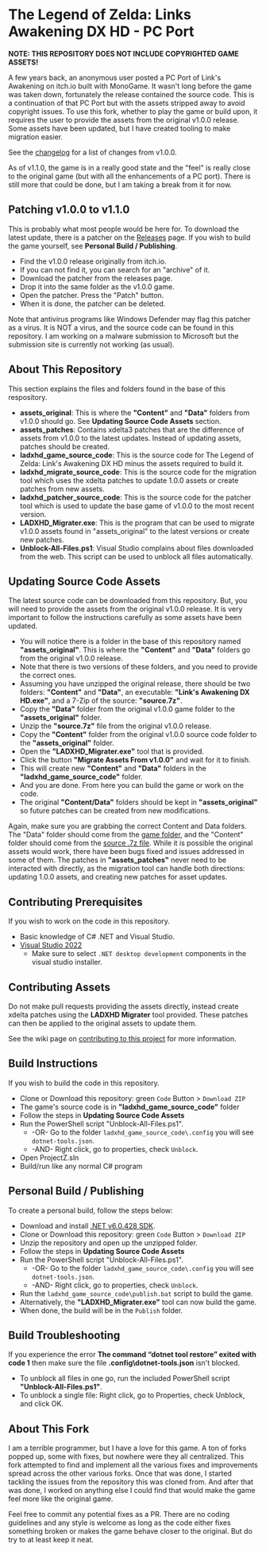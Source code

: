 # The Legend of Zelda: Links Awakening DX HD - PC Port

**NOTE: THIS REPOSITORY DOES NOT INCLUDE COPYRIGHTED GAME ASSETS!**

A few years back, an anonymous user posted a PC Port of Link's Awakening on itch.io built with MonoGame. It wasn't long before the game was taken down, fortunately the release contained the source code. This is a continuation of that PC Port but with the assets stripped away to avoid copyright issues. To use this fork, whether to play the game or build upon, it requires the user to provide the assets from the original v1.0.0 release. Some assets have been updated, but I have created tooling to make migration easier.

See the [changelog](https://github.com/BigheadSMZ/Zelda-LA-DX-HD-Updated/blob/main/CHANGELOG.md) for a list of changes from v1.0.0.

As of v1.1.0, the game is in a really good state and the "feel" is really close to the original game (but with all the enhancements of a PC port). There is still more that could be done, but I am taking a break from it for now.

## Patching v1.0.0 to v1.1.0

This is probably what most people would be here for. To download the latest update, there is a patcher on the [Releases](https://github.com/BigheadSMZ/Zelda-LA-DX-HD-Updated/releases) page. If you wish to build the game yourself, see **Personal Build / Publishing**.
- Find the v1.0.0 release originally from itch.io.
- If you can not find it, you can search for an "archive" of it.
- Download the patcher from the releases page.
- Drop it into the same folder as the v1.0.0 game.
- Open the patcher. Press the "Patch" button.
- When it is done, the patcher can be deleted.

Note that antivirus programs like Windows Defender may flag this patcher as a virus. It is NOT a virus, and the source code can be found in this repository. I am working on a malware submission to Microsoft but the submission site is currently not working (as usual).

## About This Repository

This section explains the files and folders found in the base of this respository.
- **assets_original**: This is where the **"Content"** and **"Data"** folders from v1.0.0 should go. See **Updating Source Code Assets** section.
- **assets_patches**: Contains xdelta3 patches that are the difference of assets from v1.0.0 to the latest updates. Instead of updating assets, patches should be created.
- **ladxhd_game_source_code**: This is the source code for The Legend of Zelda: Link's Awakening DX HD minus the assets required to build it.
- **ladxhd_migrate_source_code**: This is the source code for the migration tool which uses the xdelta patches to update 1.0.0 assets or create patches from new assets.
- **ladxhd_patcher_source_code**: This is the source code for the patcher tool which is used to update the base game of v1.0.0 to the most recent version.
- **LADXHD_Migrater.exe**: This is the program that can be used to migrate v1.0.0 assets found in "assets_original" to the latest versions or create new patches.
- **Unblock-All-Files.ps1**: Visual Studio complains about files downloaded from the web. This script can be used to unblock all files automatically.

## Updating Source Code Assets

The latest source code can be downloaded from this repository. But, you will need to provide the assets from the original v1.0.0 release. It is very important to follow the instructions carefully as some assets have been updated.
- You will notice there is a folder in the base of this repository named **"assets_original"**. This is where the **"Content"** and **"Data"** folders go from the original v1.0.0 release.
- Note that there is two versions of these folders, and you need to provide the correct ones.
- Assuming you have unzipped the original release, there should be two folders: **"Content"** and **"Data"**, an executable: **"Link's Awakening DX HD.exe"**, and a 7-Zip of the source: **"source.7z"**.
- Copy the **"Data"** folder from the original v1.0.0 game folder to the **"assets_original"** folder.
- Unzip the **"source.7z"** file from the original v1.0.0 release.
- Copy the **"Content"** folder from the original v1.0.0 source code folder to the **"assets_original"** folder.
- Open the **"LADXHD_Migrater.exe"** tool that is provided.
- Click the button **"Migrate Assets From v1.0.0"** and wait for it to finish.
- This will create new **"Content"** and **"Data"** folders in the **"ladxhd_game_source_code"** folder.
- And you are done. From here you can build the game or work on the code.
- The original **"Content/Data"** folders should be kept in **"assets_original"** so future patches can be created from new modifications.

Again, make sure you are grabbing the correct Content and Data folders. The "Data" folder should come from the <ins>game folder</ins>, and the "Content" folder should come from the <ins>source .7z file</ins>. While it is possible the original assets would work, there have been bugs fixed and issues addressed in some of them. The patches in **"assets_patches"** never need to be interacted with directly, as the migration tool can handle both directions: updating 1.0.0 assets, and creating new patches for asset updates.

## Contributing Prerequisites

If you wish to work on the code in this repository.
- Basic knowledge of C# .NET and Visual Studio.
- [Visual Studio 2022](https://visualstudio.microsoft.com/downloads/)
    - Make sure to select `.NET desktop development` components in the visual studio installer.

## Contributing Assets

Do not make pull requests providing the assets directly, instead create xdelta patches using the **LADXHD Migrater** tool provided. These patches can then be applied to the original assets to update them.

See the wiki page on [contributing to this project](https://github.com/BigheadSMZ/Zelda-LA-DX-HD-Updated/wiki/Contributing-to-this-project) for more information.

## Build Instructions

If you wish to build the code in this repository.
- Clone or Download this repository: green `Code` Button > `Download ZIP`
- The game's source code is in **"ladxhd_game_source_code"** folder
- Follow the steps in **Updating Source Code Assets**
- Run the PowerShell script "Unblock-All-Files.ps1".
  - -OR- Go to the folder `ladxhd_game_source_code\.config` you will see `dotnet-tools.json`.
  - -AND- Right click, go to properties, check `Unblock`.
- Open ProjectZ.sln
- Build/run like any normal C# program

## Personal Build / Publishing

To create a personal build, follow the steps below:
- Download and install [.NET v6.0.428 SDK](https://dotnet.microsoft.com/en-us/download/dotnet/thank-you/sdk-6.0.428-windows-x64-installer).
- Clone or Download this repository: green `Code` Button > `Download ZIP`
- Unzip the repository and open up the unzipped folder.
- Follow the steps in **Updating Source Code Assets**
- Run the PowerShell script "Unblock-All-Files.ps1".
  - -OR- Go to the folder `ladxhd_game_source_code\.config` you will see `dotnet-tools.json`.
  - -AND- Right click, go to properties, check `Unblock`.
- Run the `ladxhd_game_source_code\publish.bat` script to build the game.
- Alternatively, the **"LADXHD_Migrater.exe"** tool can now build the game.
- When done, the build will be in the `Publish` folder.

## Build Troubleshooting

If you experience the error **The command “dotnet tool restore” exited with code 1** then make sure the file **.config\dotnet-tools.json** isn't blocked. 

- To unblock all files in one go, run the included PowerShell script **"Unblock-All-Files.ps1"**.
- To unblock a single file: Right click, go to Properties, check Unblock, and click OK.

## About This Fork

I am a terrible programmer, but I have a love for this game. A ton of forks popped up, some with fixes, but nowhere were they all centralized. This fork attempted to find and implement all the various fixes and improvements spread across the other various forks. Once that was done, I started tackling the issues from the repository this was cloned from. And after that was done, I worked on anything else I could find that would make the game feel more like the original game.

Feel free to commit any potential fixes as a PR. There are no coding guidelines and any style is welcome as long as the code either fixes something broken or makes the game behave closer to the original. But do try to at least keep it neat.
